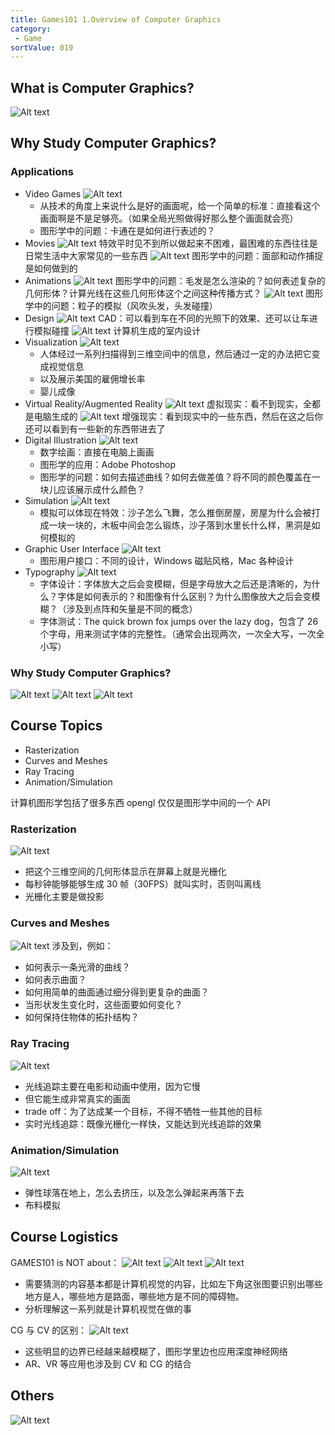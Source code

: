```yaml
---
title: Games101 1.Overview of Computer Graphics
category:
 - Game
sortValue: 019
---
```


## What is Computer Graphics?

![Alt text](image-19.png)

## Why Study Computer Graphics?

### Applications

- Video Games
  ![Alt text](image.png)
  - 从技术的角度上来说什么是好的画面呢，给一个简单的标准：直接看这个画面啊是不是足够亮。（如果全局光照做得好那么整个画面就会亮）
  - 图形学中的问题：卡通在是如何进行表述的？
- Movies
  ![Alt text](image-1.png)
  特效平时见不到所以做起来不困难，最困难的东西往往是日常生活中大家常见的一些东西
  ![Alt text](image-2.png)
  图形学中的问题：面部和动作捕捉是如何做到的
- Animations
  ![Alt text](image-5.png)
  图形学中的问题：毛发是怎么渲染的？如何表述复杂的几何形体？计算光线在这些几何形体这个之间这种传播方式？
  ![Alt text](image-3.png)
  图形学中的问题：粒子的模拟（风吹头发，头发碰撞）
- Design
  ![Alt text](image-6.png)
  CAD：可以看到车在不同的光照下的效果、还可以让车进行模拟碰撞
  ![Alt text](image-4.png)
  计算机生成的室内设计
- Visualization
  ![Alt text](image-7.png)
  - 人体经过一系列扫描得到三维空间中的信息，然后通过一定的办法把它变成视觉信息
  - 以及展示美国的雇佣增长率
  - 婴儿成像
- Virtual Reality/Augmented Reality
  ![Alt text](image-8.png)
  虚拟现实：看不到现实，全都是电脑生成的
  ![Alt text](image-9.png)
  增强现实：看到现实中的一些东西，然后在这之后你还可以看到有一些新的东西带进去了
- Digital Illustration
  ![Alt text](image-20.png)
  - 数字绘画：直接在电脑上画画
  - 图形学的应用：Adobe Photoshop
  - 图形学的问题：如何去描述曲线？如何去做差值？将不同的颜色覆盖在一块儿应该展示成什么颜色？
- Simulation
  ![Alt text](image-11.png)
  - 模拟可以体现在特效：沙子怎么飞舞，怎么推倒房屋，房屋为什么会被打成一块一块的，木板中间会怎么锻炼，沙子落到水里长什么样，黑洞是如何模拟的
- Graphic User Interface
  ![Alt text](image-12.png)
  - 图形用户接口：不同的设计，Windows 磁贴风格，Mac 各种设计
- Typography
  ![Alt text](image-13.png)
  - 字体设计：字体放大之后会变模糊，但是字母放大之后还是清晰的，为什么？字体是如何表示的？和图像有什么区别？为什么图像放大之后会变模糊？（涉及到点阵和矢量是不同的概念）
  - 字体测试：The quick brown fox jumps over the lazy dog，包含了 26 个字母，用来测试字体的完整性。（通常会出现两次，一次全大写，一次全小写）

### Why Study Computer Graphics?

![Alt text](image-14.png)
![Alt text](image-15.png)
![Alt text](image-16.png)

## Course Topics

- Rasterization
- Curves and Meshes
- Ray Tracing
- Animation/Simulation

计算机图形学包括了很多东西 opengl 仅仅是图形学中间的一个 API

### Rasterization

![Alt text](image-18.png)

- 把这个三维空间的几何形体显示在屏幕上就是光栅化
- 每秒钟能够能够生成 30 帧（30FPS）就叫实时，否则叫离线
- 光栅化主要是做投影

### Curves and Meshes

![Alt text](image-17.png)
涉及到，例如：

- 如何表示一条光滑的曲线？
- 如何表示曲面？
- 如何用简单的曲面通过细分得到更复杂的曲面？
- 当形状发生变化时，这些面要如何变化？
- 如何保持住物体的拓扑结构？

### Ray Tracing

![Alt text](image-21.png)

- 光线追踪主要在电影和动画中使用，因为它慢
- 但它能生成非常真实的画面
- trade off：为了达成某一个目标，不得不牺牲一些其他的目标
- 实时光线追踪：既像光栅化一样快，又能达到光线追踪的效果

### Animation/Simulation

![Alt text](image-22.png)

- 弹性球落在地上，怎么去挤压，以及怎么弹起来再落下去
- 布料模拟

## Course Logistics

GAMES101 is NOT about：
![Alt text](image-23.png)
![Alt text](image-24.png)
![Alt text](image-25.png)

- 需要猜测的内容基本都是计算机视觉的内容，比如左下角这张图要识别出哪些地方是人，哪些地方是路面，哪些地方是不同的障碍物。
- 分析理解这一系列就是计算机视觉在做的事

CG 与 CV 的区别：
![Alt text](image-26.png)

- 这些明显的边界已经越来越模糊了，图形学里边也应用深度神经网络
- AR、VR 等应用也涉及到 CV 和 CG 的结合

## Others

![Alt text](image-27.png)

